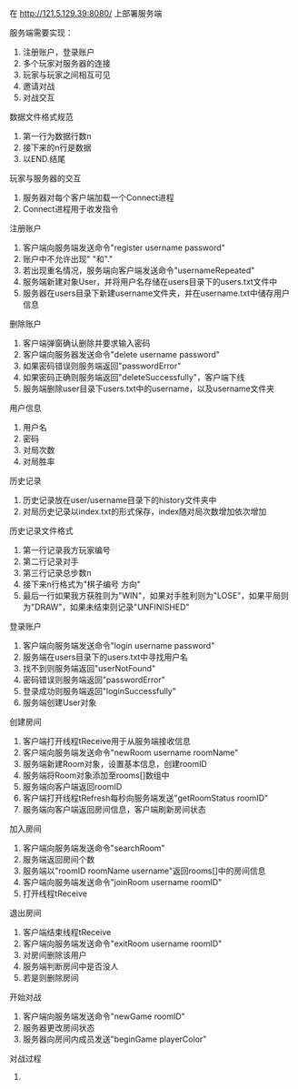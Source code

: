 在 http://121.5.129.39:8080/ 上部署服务端

服务端需要实现：

1. 注册账户，登录账户
2. 多个玩家对服务器的连接
3. 玩家与玩家之间相互可见
4. 邀请对战
5. 对战交互

数据文件格式规范
1. 第一行为数据行数n
2. 接下来的n行是数据
3. 以END.结尾

玩家与服务器的交互

1. 服务器对每个客户端加载一个Connect进程
2. Connect进程用于收发指令

注册账户

1. 客户端向服务端发送命令"register username password"
2. 账户中不允许出现" "和"."
3. 若出现重名情况，服务端向客户端发送命令"usernameRepeated"
4. 服务端新建对象User，并将用户名存储在users目录下的users.txt文件中
5. 服务器在users目录下新建username文件夹，并在username.txt中储存用户信息

删除账户

1. 客户端弹窗确认删除并要求输入密码
2. 客户端向服务器发送命令"delete username password"
3. 如果密码错误则服务端返回"passwordError"
4. 如果密码正确则服务端返回"deleteSuccessfully"，客户端下线
5. 服务端删除user目录下users.txt中的username，以及username文件夹

用户信息

1. 用户名
2. 密码
3. 对局次数
4. 对局胜率

历史记录

1. 历史记录放在user/username目录下的history文件夹中
2. 对局历史记录以index.txt的形式保存，index随对局次数增加依次增加

历史记录文件格式

1. 第一行记录我方玩家编号
2. 第二行记录对手
3. 第三行记录总步数n
4. 接下来n行格式为"棋子编号 方向"
5. 最后一行如果我方获胜则为"WIN"，如果对手胜利则为"LOSE"，如果平局则为"DRAW"，如果未结束则记录"UNFINISHED"

登录账户

1. 客户端向服务端发送命令"login username password"
2. 服务端在users目录下的users.txt中寻找用户名
3. 找不到则服务端返回"userNotFound"
4. 密码错误则服务端返回"passwordError"
5. 登录成功则服务端返回"loginSuccessfully"
6. 服务端创建User对象

创建房间

1. 客户端打开线程tReceive用于从服务端接收信息
2. 客户端向服务端发送命令"newRoom username roomName"
3. 服务端新建Room对象，设置基本信息，创建roomID
4. 服务端将Room对象添加至rooms[]数组中
5. 服务端向客户端返回roomID
6. 客户端打开线程tRefresh每秒向服务端发送"getRoomStatus roomID"
7. 服务端向客户端返回房间信息，客户端刷新房间状态

加入房间

1. 客户端向服务端发送命令"searchRoom"
2. 服务端返回房间个数
3. 服务端以"roomID roomName username"返回rooms[]中的房间信息
4. 客户端向服务端发送命令"joinRoom username roomID"
5. 打开线程tReceive

退出房间

1. 客户端结束线程tReceive
2. 客户端向服务端发送命令"exitRoom username roomID"
3. 对房间删除该用户
4. 服务端判断房间中是否没人
5. 若是则删除房间

开始对战

1. 客户端向服务端发送命令"newGame roomID"
2. 服务器更改房间状态
3. 服务器向房间内成员发送"beginGame playerColor"

对战过程

1. 